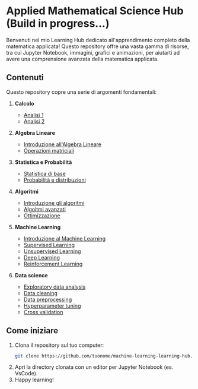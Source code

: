 # Applied Mathematical Science Hub (Build in progress...)

Benvenuti nel mio Learning Hub dedicato all'apprendimento completo della matematica applicata! Questo repository offre una vasta gamma di risorse, tra cui Jupyter Notebook, immagini, grafici e animazioni, per aiutarti ad avere una comprensione avanzata della matematica applicata.

## Contenuti

Questo repository copre una serie di argomenti fondamentali:

1. **Calcolo**
   - [Analisi 1](link_a_notebook)
   - [Analisi 2](link_a_notebook)

2. **Algebra Lineare**
   - [Introduzione all'Algebra Lineare](link_a_notebook)
   - [Operazioni matriciali](link_a_notebook)

3. **Statistica e Probabilità**
   - [Statistica di base](link_a_notebook)
   - [Probabilità e distribuzioni](link_a_notebook)

4. **Algoritmi**
   - [Introduzione gli algoritmi](link_a_notebook)
   - [Algoitmi avanzati](link_a_notebook)
   - [Ottimizzazione](link_a_notebook)

5. **Machine Learning**
   - [Introduzione al Machine Learning](link_a_notebook)
   - [Supervised Learning](link_a_notebook)
   - [Unsupervised Learning](link_a_notebook)
   - [Deep Learning](link_a_notebook)
   - [Reinforcement Learning](link_a_notebook)

6. **Data science**
   - [Exploratory data analysis](link_a_notebook)
   - [Data cleaning](link_a_notebook)
   - [Data preprocessing](link_a_notebook)
   - [Hyperparameter tuning](link_a_notebook)
   - [Cross validation](link_a_notebook)


## Come iniziare

1. Clona il repository sul tuo computer:
   ```bash
   git clone https://github.com/tuonome/machine-learning-learning-hub.git
   ```
2. Apri la directory clonata con un editor per Jupyter Notebook (es. VsCode).
3. Happy learning!